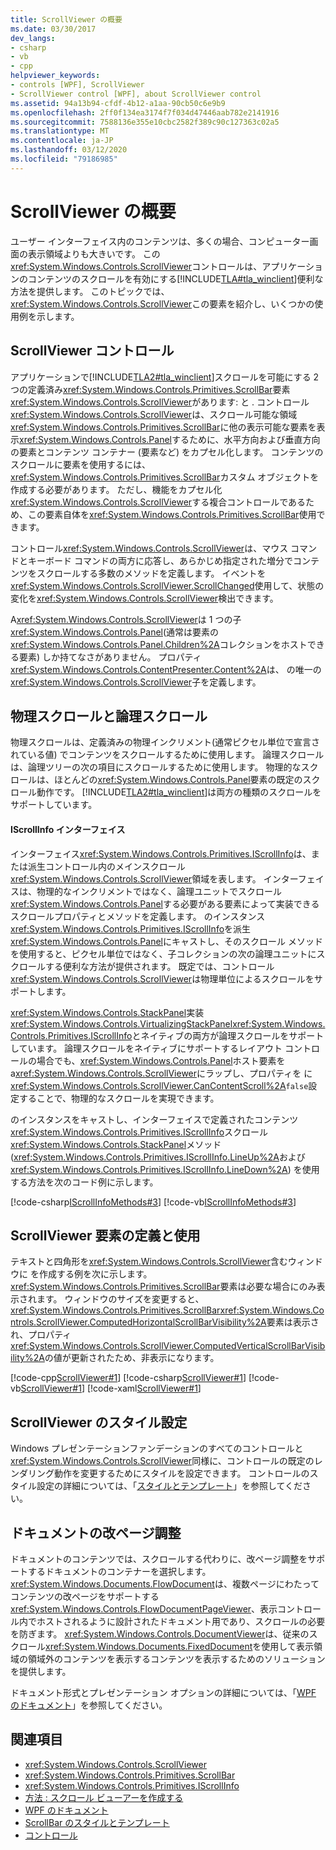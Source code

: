 ```yaml
---
title: ScrollViewer の概要
ms.date: 03/30/2017
dev_langs:
- csharp
- vb
- cpp
helpviewer_keywords:
- controls [WPF], ScrollViewer
- ScrollViewer control [WPF], about ScrollViewer control
ms.assetid: 94a13b94-cfdf-4b12-a1aa-90cb50c6e9b9
ms.openlocfilehash: 2ff0f134ea3174f7f034d47446aab782e2141916
ms.sourcegitcommit: 7588136e355e10cbc2582f389c90c127363c02a5
ms.translationtype: MT
ms.contentlocale: ja-JP
ms.lasthandoff: 03/12/2020
ms.locfileid: "79186985"
---
```

# <a name="scrollviewer-overview"></a>ScrollViewer の概要
ユーザー インターフェイス内のコンテンツは、多くの場合、コンピューター画面の表示領域よりも大きいです。 この<xref:System.Windows.Controls.ScrollViewer>コントロールは、アプリケーションのコンテンツのスクロールを有効にする[!INCLUDE[TLA#tla_winclient](../../../../includes/tlasharptla-winclient-md.md)]便利な方法を提供します。 このトピックでは、<xref:System.Windows.Controls.ScrollViewer>この要素を紹介し、いくつかの使用例を示します。  
  
<a name="what_is_a_scrollviewer_element"></a>
## <a name="the-scrollviewer-control"></a>ScrollViewer コントロール  
 アプリケーションで[!INCLUDE[TLA2#tla_winclient](../../../../includes/tla2sharptla-winclient-md.md)]スクロールを可能にする 2 つの定義済み<xref:System.Windows.Controls.Primitives.ScrollBar>要素<xref:System.Windows.Controls.ScrollViewer>があります: と . コントロール<xref:System.Windows.Controls.ScrollViewer>は、スクロール可能な領域<xref:System.Windows.Controls.Primitives.ScrollBar>に他の表示可能な要素を表示<xref:System.Windows.Controls.Panel>するために、水平方向および垂直方向の要素とコンテンツ コンテナー (要素など) をカプセル化します。 コンテンツのスクロールに要素を使用するには、<xref:System.Windows.Controls.Primitives.ScrollBar>カスタム オブジェクトを作成する必要があります。 ただし、機能をカプセル化<xref:System.Windows.Controls.ScrollViewer>する複合コントロールであるため、この要素自体を<xref:System.Windows.Controls.Primitives.ScrollBar>使用できます。  
  
 コントロール<xref:System.Windows.Controls.ScrollViewer>は、マウス コマンドとキーボード コマンドの両方に応答し、あらかじめ指定された増分でコンテンツをスクロールする多数のメソッドを定義します。 イベントを<xref:System.Windows.Controls.ScrollViewer.ScrollChanged>使用して、状態の変化を<xref:System.Windows.Controls.ScrollViewer>検出できます。  
  
 A<xref:System.Windows.Controls.ScrollViewer>は 1 つの子<xref:System.Windows.Controls.Panel>(通常は要素の<xref:System.Windows.Controls.Panel.Children%2A>コレクションをホストできる要素) しか持てなさがありません。 プロパティ<xref:System.Windows.Controls.ContentPresenter.Content%2A>は、 の唯一の<xref:System.Windows.Controls.ScrollViewer>子を定義します。  
  
<a name="scrollviewer_physical_vs_logical"></a>
## <a name="physical-vs-logical-scrolling"></a>物理スクロールと論理スクロール  
 物理スクロールは、定義済みの物理インクリメント(通常ピクセル単位で宣言されている値) でコンテンツをスクロールするために使用します。 論理スクロールは、論理ツリーの次の項目にスクロールするために使用します。 物理的なスクロールは、ほとんどの<xref:System.Windows.Controls.Panel>要素の既定のスクロール動作です。 [!INCLUDE[TLA2#tla_winclient](../../../../includes/tla2sharptla-winclient-md.md)]は両方の種類のスクロールをサポートしています。  
  
#### <a name="the-iscrollinfo-interface"></a>IScrollInfo インターフェイス  
 インターフェイス<xref:System.Windows.Controls.Primitives.IScrollInfo>は、または派生コントロール内のメインスクロール<xref:System.Windows.Controls.ScrollViewer>領域を表します。 インターフェイスは、物理的なインクリメントではなく、論理ユニットでスクロール<xref:System.Windows.Controls.Panel>する必要がある要素によって実装できるスクロールプロパティとメソッドを定義します。 のインスタンス<xref:System.Windows.Controls.Primitives.IScrollInfo>を派生<xref:System.Windows.Controls.Panel>にキャストし、そのスクロール メソッドを使用すると、ピクセル単位ではなく、子コレクションの次の論理ユニットにスクロールする便利な方法が提供されます。 既定では、コントロール<xref:System.Windows.Controls.ScrollViewer>は物理単位によるスクロールをサポートします。  
  
 <xref:System.Windows.Controls.StackPanel>実装<xref:System.Windows.Controls.VirtualizingStackPanel><xref:System.Windows.Controls.Primitives.IScrollInfo>とネイティブの両方が論理スクロールをサポートしています。 論理スクロールをネイティブにサポートするレイアウト コントロールの場合でも、<xref:System.Windows.Controls.Panel>ホスト要素を a<xref:System.Windows.Controls.ScrollViewer>にラップし、プロパティを に<xref:System.Windows.Controls.ScrollViewer.CanContentScroll%2A>`false`設定することで、物理的なスクロールを実現できます。  
  
 のインスタンスをキャストし、インターフェイスで定義されたコンテンツ<xref:System.Windows.Controls.Primitives.IScrollInfo>スクロール<xref:System.Windows.Controls.StackPanel>メソッド (<xref:System.Windows.Controls.Primitives.IScrollInfo.LineUp%2A>および<xref:System.Windows.Controls.Primitives.IScrollInfo.LineDown%2A>) を使用する方法を次のコード例に示します。  
  
 [!code-csharp[IScrollInfoMethods#3](~/samples/snippets/csharp/VS_Snippets_Wpf/IScrollInfoMethods/CSharp/Window1.xaml.cs#3)]
 [!code-vb[IScrollInfoMethods#3](~/samples/snippets/visualbasic/VS_Snippets_Wpf/IScrollInfoMethods/VisualBasic/Window1.xaml.vb#3)]  
  
<a name="scrollviewer_markup_syntax_and_sample"></a>
## <a name="defining-and-using-a-scrollviewer-element"></a>ScrollViewer 要素の定義と使用  
 テキストと四角形を<xref:System.Windows.Controls.ScrollViewer>含むウィンドウに を作成する例を次に示します。 <xref:System.Windows.Controls.Primitives.ScrollBar>要素は必要な場合にのみ表示されます。 ウィンドウのサイズを変更すると、<xref:System.Windows.Controls.Primitives.ScrollBar><xref:System.Windows.Controls.ScrollViewer.ComputedHorizontalScrollBarVisibility%2A>要素は表示され、プロパティ<xref:System.Windows.Controls.ScrollViewer.ComputedVerticalScrollBarVisibility%2A>の値が更新されたため、非表示になります。  
  
 [!code-cpp[ScrollViewer#1](~/samples/snippets/cpp/VS_Snippets_Wpf/ScrollViewer/CPP/ScrollViewer_wcp.cpp#1)]
 [!code-csharp[ScrollViewer#1](~/samples/snippets/csharp/VS_Snippets_Wpf/ScrollViewer/CSharp/ScrollViewer_wcp.cs#1)]
 [!code-vb[ScrollViewer#1](~/samples/snippets/visualbasic/VS_Snippets_Wpf/ScrollViewer/VisualBasic/ScrollViewer.vb#1)]
 [!code-xaml[ScrollViewer#1](~/samples/snippets/xaml/VS_Snippets_Wpf/ScrollViewer/XAML/Pane1.xaml#1)]  
  
<a name="scrollviewer_styling_scrollviewer"></a>
## <a name="styling-a-scrollviewer"></a>ScrollViewer のスタイル設定  
 Windows プレゼンテーションファンデーションのすべてのコントロールと<xref:System.Windows.Controls.ScrollViewer>同様に、コントロールの既定のレンダリング動作を変更するためにスタイルを設定できます。 コントロールのスタイル設定の詳細については、「[スタイルとテンプレート](../../../desktop-wpf/fundamentals/styles-templates-overview.md)」を参照してください。  
  
<a name="scrollviewer_scroll_vs_paginate"></a>
## <a name="paginating-documents"></a>ドキュメントの改ページ調整  
 ドキュメントのコンテンツでは、スクロールする代わりに、改ページ調整をサポートするドキュメントのコンテナーを選択します。 <xref:System.Windows.Documents.FlowDocument>は、複数ページにわたってコンテンツの改ページをサポートする<xref:System.Windows.Controls.FlowDocumentPageViewer>、表示コントロール内でホストされるように設計されたドキュメント用であり、スクロールの必要を防ぎます。 <xref:System.Windows.Controls.DocumentViewer>は、従来のスクロール<xref:System.Windows.Documents.FixedDocument>を使用して表示領域の領域外のコンテンツを表示するコンテンツを表示するためのソリューションを提供します。  
  
 ドキュメント形式とプレゼンテーション オプションの詳細については、「[WPF のドキュメント](../advanced/documents-in-wpf.md)」を参照してください。  
  
## <a name="see-also"></a>関連項目

- <xref:System.Windows.Controls.ScrollViewer>
- <xref:System.Windows.Controls.Primitives.ScrollBar>
- <xref:System.Windows.Controls.Primitives.IScrollInfo>
- [方法 : スクロール ビューアーを作成する](https://docs.microsoft.com/previous-versions/dotnet/netframework-3.5/ms752352(v=vs.90))
- [WPF のドキュメント](../advanced/documents-in-wpf.md)
- [ScrollBar のスタイルとテンプレート](scrollbar-styles-and-templates.md)
- [コントロール](../advanced/optimizing-performance-controls.md)
